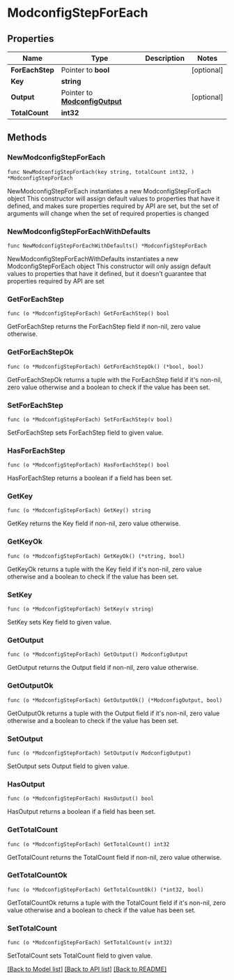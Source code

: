 # ModconfigStepForEach

## Properties

Name | Type | Description | Notes
------------ | ------------- | ------------- | -------------
**ForEachStep** | Pointer to **bool** |  | [optional] 
**Key** | **string** |  | 
**Output** | Pointer to [**ModconfigOutput**](ModconfigOutput.md) |  | [optional] 
**TotalCount** | **int32** |  | 

## Methods

### NewModconfigStepForEach

`func NewModconfigStepForEach(key string, totalCount int32, ) *ModconfigStepForEach`

NewModconfigStepForEach instantiates a new ModconfigStepForEach object
This constructor will assign default values to properties that have it defined,
and makes sure properties required by API are set, but the set of arguments
will change when the set of required properties is changed

### NewModconfigStepForEachWithDefaults

`func NewModconfigStepForEachWithDefaults() *ModconfigStepForEach`

NewModconfigStepForEachWithDefaults instantiates a new ModconfigStepForEach object
This constructor will only assign default values to properties that have it defined,
but it doesn't guarantee that properties required by API are set

### GetForEachStep

`func (o *ModconfigStepForEach) GetForEachStep() bool`

GetForEachStep returns the ForEachStep field if non-nil, zero value otherwise.

### GetForEachStepOk

`func (o *ModconfigStepForEach) GetForEachStepOk() (*bool, bool)`

GetForEachStepOk returns a tuple with the ForEachStep field if it's non-nil, zero value otherwise
and a boolean to check if the value has been set.

### SetForEachStep

`func (o *ModconfigStepForEach) SetForEachStep(v bool)`

SetForEachStep sets ForEachStep field to given value.

### HasForEachStep

`func (o *ModconfigStepForEach) HasForEachStep() bool`

HasForEachStep returns a boolean if a field has been set.

### GetKey

`func (o *ModconfigStepForEach) GetKey() string`

GetKey returns the Key field if non-nil, zero value otherwise.

### GetKeyOk

`func (o *ModconfigStepForEach) GetKeyOk() (*string, bool)`

GetKeyOk returns a tuple with the Key field if it's non-nil, zero value otherwise
and a boolean to check if the value has been set.

### SetKey

`func (o *ModconfigStepForEach) SetKey(v string)`

SetKey sets Key field to given value.


### GetOutput

`func (o *ModconfigStepForEach) GetOutput() ModconfigOutput`

GetOutput returns the Output field if non-nil, zero value otherwise.

### GetOutputOk

`func (o *ModconfigStepForEach) GetOutputOk() (*ModconfigOutput, bool)`

GetOutputOk returns a tuple with the Output field if it's non-nil, zero value otherwise
and a boolean to check if the value has been set.

### SetOutput

`func (o *ModconfigStepForEach) SetOutput(v ModconfigOutput)`

SetOutput sets Output field to given value.

### HasOutput

`func (o *ModconfigStepForEach) HasOutput() bool`

HasOutput returns a boolean if a field has been set.

### GetTotalCount

`func (o *ModconfigStepForEach) GetTotalCount() int32`

GetTotalCount returns the TotalCount field if non-nil, zero value otherwise.

### GetTotalCountOk

`func (o *ModconfigStepForEach) GetTotalCountOk() (*int32, bool)`

GetTotalCountOk returns a tuple with the TotalCount field if it's non-nil, zero value otherwise
and a boolean to check if the value has been set.

### SetTotalCount

`func (o *ModconfigStepForEach) SetTotalCount(v int32)`

SetTotalCount sets TotalCount field to given value.



[[Back to Model list]](../README.md#documentation-for-models) [[Back to API list]](../README.md#documentation-for-api-endpoints) [[Back to README]](../README.md)


